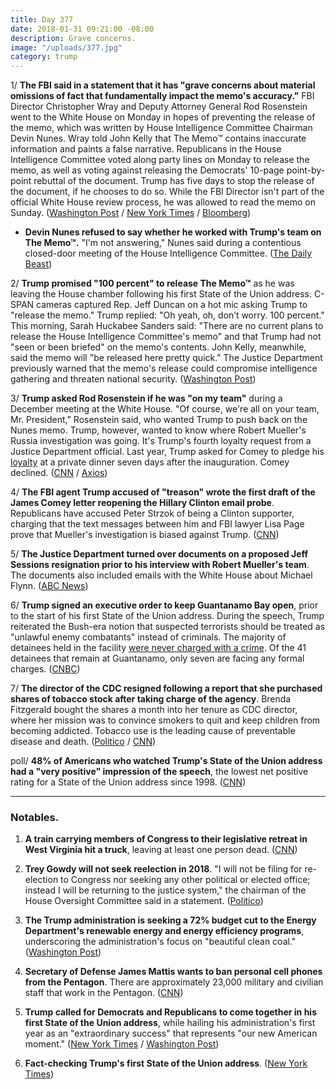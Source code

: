 ```yaml
---
title: Day 377
date: 2018-01-31 09:21:00 -08:00
description: Grave concerns.
image: "/uploads/377.jpg"
category: trump
---
```


1/ **The FBI said in a statement that it has "grave concerns about material omissions of fact that fundamentally impact the memo's accuracy."** FBI Director Christopher Wray and Deputy Attorney General Rod Rosenstein went to the White House on Monday in hopes of preventing the release of the memo, which was written by House Intelligence Committee Chairman Devin Nunes. Wray told John Kelly that The Memo™ contains inaccurate information and paints a false narrative. Republicans in the House Intelligence Committee voted along party lines on Monday to release the memo, as well as voting against releasing the Democrats' 10-page point-by-point rebuttal of the document. Trump has five days to stop the release of the document, if he chooses to do so. While the FBI Director isn't part of the official White House review process, he was allowed to read the memo on Sunday. ([Washington Post](https://www.washingtonpost.com/powerpost/trump-wants-to-release-memo-100-percent-as-white-house-tries-to-walk-it-back/2018/01/31/240f34a4-0690-11e8-8777-2a059f168dd2_story.html) / [New York Times](https://www.nytimes.com/2018/01/31/us/politics/fbi-director-republicans-secret-memo.html) / [Bloomberg](https://www.bloomberg.com/news/articles/2018-01-31/trump-says-100-percent-after-he-s-asked-to-release-gop-memo))

* **Devin Nunes refused to say whether he worked with Trump's team on The Memo™.** "I'm not answering," Nunes said during a contentious closed-door meeting of the House Intelligence Committee. ([The Daily Beast](https://www.thedailybeast.com/devin-nunes-wont-say-if-he-worked-with-white-house-on-anti-fbi-memo))

2/ **Trump promised "100 percent" to release The Memo™** as he was leaving the House chamber following his first State of the Union address. C-SPAN cameras captured Rep. Jeff Duncan on a hot mic asking Trump to "release the memo." Trump replied: "Oh yeah, oh, don’t worry. 100 percent." This morning, Sarah Huckabee Sanders said: "There are no current plans to release the House Intelligence Committee's memo" and that Trump had not "seen or been briefed" on the memo's contents. John Kelly, meanwhile, said the memo will "be released here pretty quick." The Justice Department previously warned that the memo's release could compromise intelligence gathering and threaten national security. ([Washington Post](https://www.washingtonpost.com/powerpost/trump-wants-to-release-memo-100-percent-as-white-house-tries-to-walk-it-back/2018/01/31/240f34a4-0690-11e8-8777-2a059f168dd2_story.html))

3/ **Trump asked Rod Rosenstein if he was "on my team"** during a December meeting at the White House. "Of course, we're all on your team, Mr. President," Rosenstein said, who wanted Trump to push back on the Nunes memo. Trump, however, wanted to know where Robert Mueller's Russia investigation was going. It's Trump's fourth loyalty request from a Justice Department official. Last year, Trump asked for Comey to pledge his [loyalty](https://whatthefuckjusthappenedtoday.com/2017/05/12/Day-113/#3-trump-asked-for-comey-to-pledge-hi) at a private dinner seven days after the inauguration. Comey declined. ([CNN](https://www.cnn.com/2018/01/31/politics/donald-trump-rod-rosenstein-december-meeting/index.html) / [Axios](https://www.axios.com/trump-depart-of-justice-loyalty-comey-rosenstein-fb6f1b89-5037-4be5-8c73-eba504e407e8.html))

4/ **The FBI agent Trump accused of "treason" wrote the first draft of the James Comey letter reopening the Hillary Clinton email probe**. Republicans have accused Peter Strzok of being a Clinton supporter, charging that the text messages between him and FBI lawyer Lisa Page prove that Mueller's investigation is biased against Trump. ([CNN](https://www.cnn.com/2018/01/31/politics/strzok-fbi-comey-clinton-letter/index.html))

5/ **The Justice Department turned over documents on a proposed Jeff Sessions resignation prior to his interview with Robert Mueller's team**. The documents also included emails with the White House about Michael Flynn. ([ABC News](http://abcnews.go.com/US/doj-special-counsel-internal-docs-sessions-resignation/story?id=52721241))

6/ **Trump signed an executive order to keep Guantanamo Bay open**, prior to the start of his first State of the Union address. During the speech, Trump reiterated the Bush-era notion that suspected terrorists should be treated as "unlawful enemy combatants" instead of criminals. The majority of detainees held in the facility [were never charged with a crime](https://www.hrw.org/video-photos/interactive/2017/03/30/guantanamo-facts-and-figures). Of the 41 detainees that remain at Guantanamo, only seven are facing any formal charges. ([CNBC](https://www.cnbc.com/2018/01/30/trump-signs-executive-order-to-keep-guantanamo-bay-prison-open.html))

7/ **The director of the CDC resigned following a report that she purchased shares of tobacco stock after taking charge of the agency**. Brenda Fitzgerald bought the shares a month into her tenure as CDC director, where her mission was to convince smokers to quit and keep children from becoming addicted. Tobacco use is the leading cause of preventable disease and death. ([Politico](https://www.politico.com/story/2018/01/30/cdc-director-tobacco-stocks-after-appointment-316245) / [CNN](https://www.cnn.com/2018/01/31/health/cdc-director-fitzgerald-resigns-bn/index.html))

poll/ **48% of Americans who watched Trump's State of the Union address had a "very positive" impression of the speech**, the lowest net positive rating for a State of the Union address since 1998. ([CNN](https://www.cnn.com/2018/01/31/politics/state-of-the-union-reaction-poll/index.html))

---

### Notables.

1. **A train carrying members of Congress to their legislative retreat in West Virginia hit a truck**, leaving at least one person dead. ([CNN](https://www.cnn.com/2018/01/31/politics/congress-train-accident/index.html))

2. **Trey Gowdy will not seek reelection in 2018**. "I will not be filing for re-election to Congress nor seeking any other political or elected office; instead I will be returning to the justice system," the chairman of the House Oversight Committee said in a statement. ([Politico](https://www.politico.com/story/2018/01/31/gowdy-wont-seek-reelection-380231))

3. **The Trump administration is seeking a 72% budget cut to the Energy Department's renewable energy and energy efficiency programs**, underscoring the administration's focus on "beautiful clean coal." ([Washington Post](https://www.washingtonpost.com/business/economy/white-house-seeks-72-percent-cut-to-clean-energy-research-underscoring-administrations-preference-for-fossil-fuelsv/2018/01/31/c2c69350-05f3-11e8-b48c-b07fea957bd5_story.html))

4. **Secretary of Defense James Mattis wants to ban personal cell phones from the Pentagon**. There are approximately 23,000 military and civilian staff that work in the Pentagon. ([CNN](https://www.cnn.com/2018/01/31/politics/mattis-pentagon-cellphone-ban/index.html))

5. **Trump called for Democrats and Republicans to come together in his first State of the Union address**, while hailing his administration's first year as an "extraordinary success" that represents "our new American moment." ([New York Times](https://www.nytimes.com/2018/01/30/us/politics/sotu-trump.html) / [Washington Post](https://www.washingtonpost.com/powerpost/trump-sets-ambitious-agenda-touts-new-american-moment-in-state-of-the-union-speech/2018/01/31/ddfb3334-067e-11e8-b48c-b07fea957bd5_story.html))

6. **Fact-checking Trump's first State of the Union address**. ([New York Times](https://www.nytimes.com/2018/01/30/us/politics/fact-check-sotu.html))